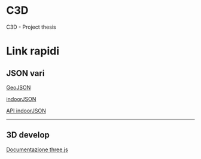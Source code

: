 C3D
===

C3D - Project thesis


# Link rapidi

## JSON vari

[GeoJSON](http://geojson.org "GeoJSON")

[indoorJSON](https://github.com/asaarinen/indoor-json "indoorJSON")

[API indoorJSON](http://indoor.io/indoor.js/1.1.0/apidocs/ "API indoorJSON")

- - - - -

## 3D develop
[Documentazione three.js](http://threejs.org/docs/ "Documentazione three.js")
